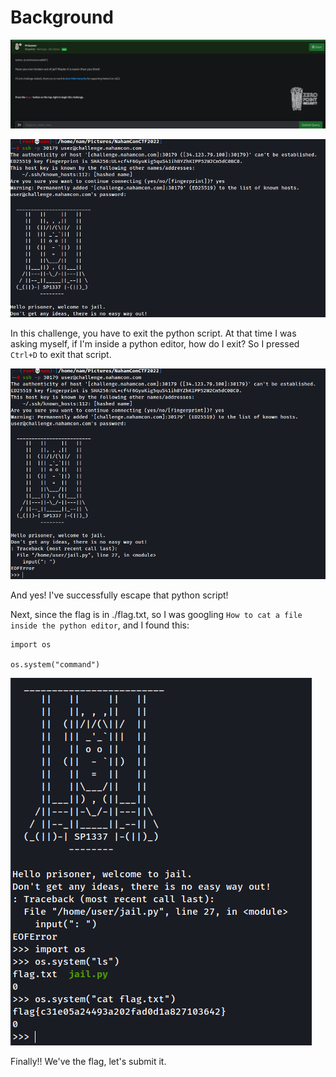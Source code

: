 # Background
![background](https://raw.githubusercontent.com/siunam321/CTF-Writeups/main/NahamCon-CTF-2022/Warmups/Prisoner/images/background.png)

![question](https://raw.githubusercontent.com/siunam321/CTF-Writeups/main/NahamCon-CTF-2022/Warmups/Prisoner/images/question.png)

In this challenge, you have to exit the python script. At that time I was asking myself, if I'm inside a python editor, how do I exit? So I pressed `Ctrl+D` to exit that script.

![question](https://raw.githubusercontent.com/siunam321/CTF-Writeups/main/NahamCon-CTF-2022/Warmups/Prisoner/images/question1.png)

And yes! I've successfully escape that python script!

Next, since the flag is in ./flag.txt, so I was googling `How to cat a file inside the python editor`, and I found this:
```
import os

os.system("command")
```

![question](https://raw.githubusercontent.com/siunam321/CTF-Writeups/main/NahamCon-CTF-2022/Warmups/Prisoner/images/flag.png)

Finally!! We've the flag, let's submit it.